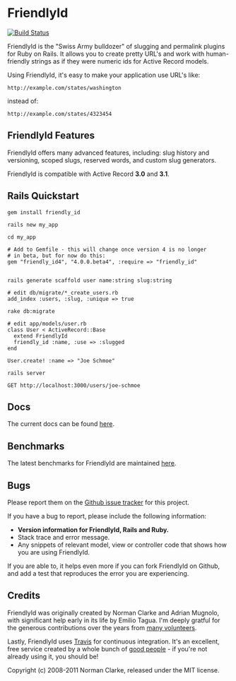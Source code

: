# FriendlyId

[![Build Status](http://travis-ci.org/norman/friendly_id.png)](http://travis-ci.org/norman/friendly_id)

FriendlyId is the "Swiss Army bulldozer" of slugging and permalink plugins for
Ruby on Rails. It allows you to create pretty URL's and work with human-friendly
strings as if they were numeric ids for Active Record models.

Using FriendlyId, it's easy to make your application use URL's like:

    http://example.com/states/washington

instead of:

    http://example.com/states/4323454


## FriendlyId Features

FriendlyId offers many advanced features, including: slug history and
versioning, scoped slugs, reserved words, and custom slug generators.

FriendlyId is compatible with Active Record **3.0** and **3.1**.

## Rails Quickstart

    gem install friendly_id

    rails new my_app

    cd my_app

    # Add to Gemfile - this will change once version 4 is no longer
    # in beta, but for now do this:
    gem "friendly_id4", "4.0.0.beta4", :require => "friendly_id"


    rails generate scaffold user name:string slug:string

    # edit db/migrate/*_create_users.rb
    add_index :users, :slug, :unique => true

    rake db:migrate

    # edit app/models/user.rb
    class User < ActiveRecord::Base
      extend FriendlyId
      friendly_id :name, :use => :slugged
    end

    User.create! :name => "Joe Schmoe"

    rails server

    GET http://localhost:3000/users/joe-schmoe

## Docs

The current docs can be found
[here](http://rdoc.info/github/norman/friendly_id/a4128af31d85ee29ad8f/frames).

## Benchmarks

The latest benchmarks for FriendlyId are maintained
[here](https://gist.github.com/1129745).


## Bugs

Please report them on the [Github issue
tracker](http://github.com/norman/friendly_id/issues) for this project.

If you have a bug to report, please include the following information:

* **Version information for FriendlyId, Rails and Ruby.**
* Stack trace and error message.
 * Any snippets of relevant model, view or controller code that shows how you
  are using FriendlyId.

If you are able to, it helps even more if you can fork FriendlyId on Github,
and add a test that reproduces the error you are experiencing.

## Credits

FriendlyId was originally created by Norman Clarke and Adrian Mugnolo, with
significant help early in its life by Emilio Tagua. I'm deeply gratful for the
generous contributions over the years from [many
volunteers](https://github.com/norman/friendly_id/contributors).

Lastly, FriendlyId uses [Travis](http://travis-ci.org/) for continuous
integration. It's an excellent, free service created by a whole bunch of [good
people](https://github.com/travis-ci) - if you're not already using it, you
should be!

Copyright (c) 2008-2011 Norman Clarke, released under the MIT license.
